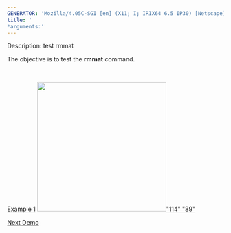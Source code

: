 ```yaml
---
GENERATOR: 'Mozilla/4.05C-SGI [en] (X11; I; IRIX64 6.5 IP30) [Netscape]'
title: '
*arguments:'
---
```


 Description: test rmmat

   The objective is to test the **rmmat** command.

    

   [Example 1](description_rmmat.md)
   [<img height="300" width="300" src="https://lanl.github.io/LaGriT/docs/assets/images/rmmat4_tn.gif">"114"
   "89"](description_rmmat.md)











[Next Demo](../../../demos/rotatept/md/main_rotatept1.md)

